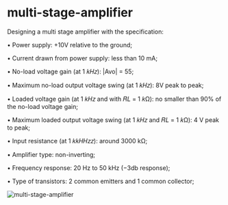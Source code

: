 # multi-stage-amplifier
Designing a multi stage amplifier with the specification:


• Power supply: +10V relative to the ground;

• Current drawn from power supply: less than 10 mA;

• No-load voltage gain (at 1 𝑘𝐻𝑧): |Avo| = 55;

• Maximum no-load output voltage swing (at 1 𝑘𝐻𝑧): 8V peak to peak;

• Loaded voltage gain (at 1 𝑘𝐻𝑧 and with 𝑅𝐿 = 1 𝑘Ω): no smaller than 90% of the no-load voltage gain;

• Maximum loaded output voltage swing (at 1 𝑘𝐻𝑧 and 𝑅𝐿 = 1 𝑘Ω): 4 V peak to peak;

• Input resistance (at 1 𝑘𝑘𝐻𝐻𝑧𝑧): around 3000 kΩ;

• Amplifier type: non-inverting;

• Frequency response: 20 Hz to 50 kHz (−3db response);

• Type of transistors: 2 common emitters and 1 common collector;


![multi-stage-amplifier](https://user-images.githubusercontent.com/60293949/134753920-5c069701-e01d-4102-a076-344d79e7636d.png)

